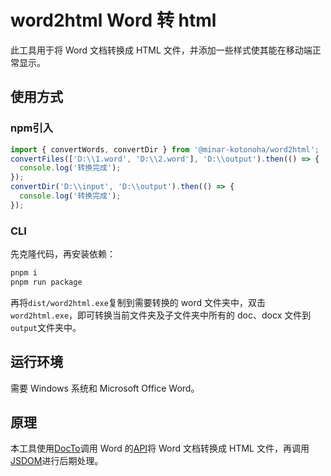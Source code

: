 # word2html Word 转 html

此工具用于将 Word 文档转换成 HTML 文件，并添加一些样式使其能在移动端正常显示。

## 使用方式

### npm引入

```typescript
import { convertWords, convertDir } from '@minar-kotonoha/word2html';
convertFiles(['D:\\1.word', 'D:\\2.word'], 'D:\\output').then(() => {
  console.log('转换完成');
});
convertDir('D:\\input', 'D:\\output').then(() => {
  console.log('转换完成');
});
```

### CLI

先克隆代码，再安装依赖：

```bash
pnpm i
pnpm run package
```

再将`dist/word2html.exe`复制到需要转换的 word 文件夹中，双击`word2html.exe`，即可转换当前文件夹及子文件夹中所有的 doc、docx 文件到`output`文件夹中。

## 运行环境

需要 Windows 系统和 Microsoft Office Word。

## 原理

本工具使用[DocTo](https://github.com/tobya/DocTo)调用 Word 的[API](https://learn.microsoft.com/en-us/dotnet/api/microsoft.office.interop.word?view=word-pia)将 Word 文档转换成 HTML 文件，再调用[JSDOM](https://github.com/jsdom/jsdom)进行后期处理。
